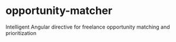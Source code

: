 # opportunity-matcher
Intelligent Angular directive for freelance opportunity matching and prioritization
